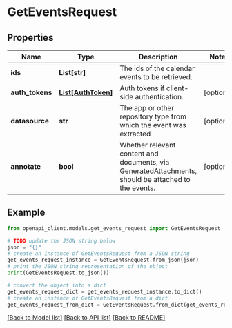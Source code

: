 # GetEventsRequest


## Properties

Name | Type | Description | Notes
------------ | ------------- | ------------- | -------------
**ids** | **List[str]** | The ids of the calendar events to be retrieved. | 
**auth_tokens** | [**List[AuthToken]**](AuthToken.md) | Auth tokens if client-side authentication. | [optional] 
**datasource** | **str** | The app or other repository type from which the event was extracted | [optional] 
**annotate** | **bool** | Whether relevant content and documents, via GeneratedAttachments, should be attached to the events. | [optional] 

## Example

```python
from openapi_client.models.get_events_request import GetEventsRequest

# TODO update the JSON string below
json = "{}"
# create an instance of GetEventsRequest from a JSON string
get_events_request_instance = GetEventsRequest.from_json(json)
# print the JSON string representation of the object
print(GetEventsRequest.to_json())

# convert the object into a dict
get_events_request_dict = get_events_request_instance.to_dict()
# create an instance of GetEventsRequest from a dict
get_events_request_from_dict = GetEventsRequest.from_dict(get_events_request_dict)
```
[[Back to Model list]](../README.md#documentation-for-models) [[Back to API list]](../README.md#documentation-for-api-endpoints) [[Back to README]](../README.md)


